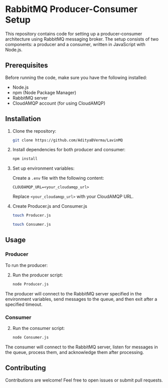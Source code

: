 # RabbitMQ Producer-Consumer Setup

This repository contains code for setting up a producer-consumer architecture using RabbitMQ messaging broker. The setup consists of two components: a producer and a consumer, written in JavaScript with Node.js.

## Prerequisites

Before running the code, make sure you have the following installed:

- Node.js
- npm (Node Package Manager)
- RabbitMQ server
- CloudAMQP account (for using CloudAMQP)

## Installation

1. Clone the repository:

    ```bash
    git clone https://github.com/AdityaBVerma/LavinMQ
    ```

2. Install dependencies for both producer and consumer:

    ```bash
    npm install
    ```

3. Set up environment variables:

    Create a `.env` file  with the following content:

    ```plaintext
    CLOUDAMQP_URL=<your_cloudamqp_url>
    ```

    Replace `<your_cloudamqp_url>` with your CloudAMQP URL.


4. Create Producer.js and Consumer.js

    ```bash
    touch Producer.js
    ```

    ```bash
    touch Consumer.js
    ```

## Usage

### Producer

To run the producer:

2. Run the producer script:

    ```bash
    node Producer.js
    ```

The producer will connect to the RabbitMQ server specified in the environment variables, send messages to the queue, and then exit after a specified timeout.

### Consumer

2. Run the consumer script:

    ```bash
    node Consumer.js
    ```

The consumer will connect to the RabbitMQ server, listen for messages in the queue, process them, and acknowledge them after processing.

## Contributing

Contributions are welcome! Feel free to open issues or submit pull requests.


